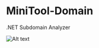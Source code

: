 # MiniTool-Domain
.NET Subdomain Analyzer

![Alt text]([[https://i.ibb.co/PwHtHFd/Screen.png](https://i.ibb.co/PwHtHFd/Screen.png)])
